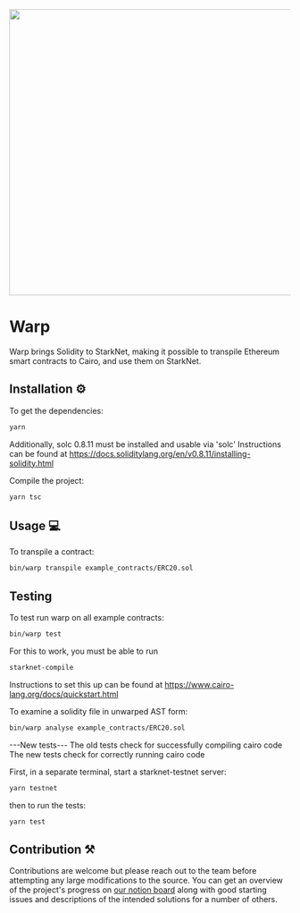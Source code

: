 <img src="https://github.com/NethermindEth/warp-ts/blob/develop/resources/WARP.svg" width="900" height="512" />

# Warp

Warp brings Solidity to StarkNet, making it possible to transpile Ethereum
smart contracts to Cairo, and use them on StarkNet.

## Installation :gear:

To get the dependencies:

```bash
yarn
```

Additionally, solc 0.8.11 must be installed and usable via 'solc' Instructions
can be found at
https://docs.soliditylang.org/en/v0.8.11/installing-solidity.html

Compile the project:

```bash
yarn tsc
```

## Usage :computer:

To transpile a contract:

```bash
bin/warp transpile example_contracts/ERC20.sol
```

## Testing

To test run warp on all example contracts:

```bash
bin/warp test
```

For this to work, you must be able to run

```bash
starknet-compile
```

Instructions to set this up can be found at
https://www.cairo-lang.org/docs/quickstart.html

To examine a solidity file in unwarped AST form:

```bash
bin/warp analyse example_contracts/ERC20.sol
```

---New tests---
The old tests check for successfully compiling cairo code
The new tests check for correctly running cairo code

First, in a separate terminal, start a starknet-testnet server:

```bash
yarn testnet
```

then to run the tests:

```bash
yarn test
```

## Contribution :hammer_and_pick:

Contributions are welcome but please reach out to the team before attempting
any large modifications to the source. You can get an overview of the project's
progress on [our notion
board](https://www.notion.so/nethermind/eab63c6df3f7442c8761bc65d7b45e82?v=d9efd18a8a9947e9b760f3959e43a4fc)
along with good starting issues and descriptions of the intended solutions for
a number of others.
